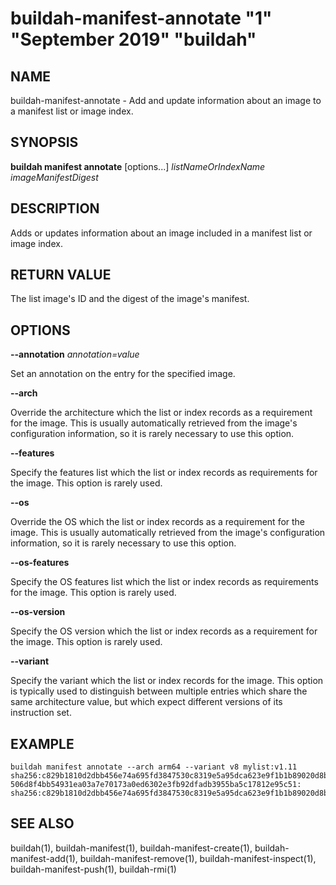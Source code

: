 # buildah-manifest-annotate "1" "September 2019" "buildah"

## NAME

buildah\-manifest\-annotate - Add and update information about an image to a manifest list or image index.

## SYNOPSIS

**buildah manifest annotate** [options...] *listNameOrIndexName* *imageManifestDigest*

## DESCRIPTION

Adds or updates information about an image included in a manifest list or image index.

## RETURN VALUE

The list image's ID and the digest of the image's manifest.

## OPTIONS

**--annotation** *annotation=value*

Set an annotation on the entry for the specified image.

**--arch**

Override the architecture which the list or index records as a requirement for
the image.  This is usually automatically retrieved from the image's
configuration information, so it is rarely necessary to use this option.

**--features**

Specify the features list which the list or index records as requirements for
the image.  This option is rarely used.

**--os**

Override the OS which the list or index records as a requirement for the image.
This is usually automatically retrieved from the image's configuration
information, so it is rarely necessary to use this option.

**--os-features**

Specify the OS features list which the list or index records as requirements
for the image.  This option is rarely used.

**--os-version**

Specify the OS version which the list or index records as a requirement for the
image.  This option is rarely used.

**--variant**

Specify the variant which the list or index records for the image.  This option
is typically used to distinguish between multiple entries which share the same
architecture value, but which expect different versions of its instruction set.

## EXAMPLE

```
buildah manifest annotate --arch arm64 --variant v8 mylist:v1.11 sha256:c829b1810d2dbb456e74a695fd3847530c8319e5a95dca623e9f1b1b89020d8b
506d8f4bb54931ea03a7e70173a0ed6302e3fb92dfadb3955ba5c17812e95c51: sha256:c829b1810d2dbb456e74a695fd3847530c8319e5a95dca623e9f1b1b89020d8b
```

## SEE ALSO
buildah(1), buildah-manifest(1), buildah-manifest-create(1), buildah-manifest-add(1), buildah-manifest-remove(1), buildah-manifest-inspect(1), buildah-manifest-push(1), buildah-rmi(1)
